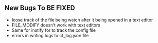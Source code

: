 ## New Bugs To BE FIXED
+ loose track of the file being watch after it being opened in a text editor
+ FILE_MODIFY doesn't work with text editors
+ Same for inotify for to track the config file
+ errors in writing logs to cf_log.json file
